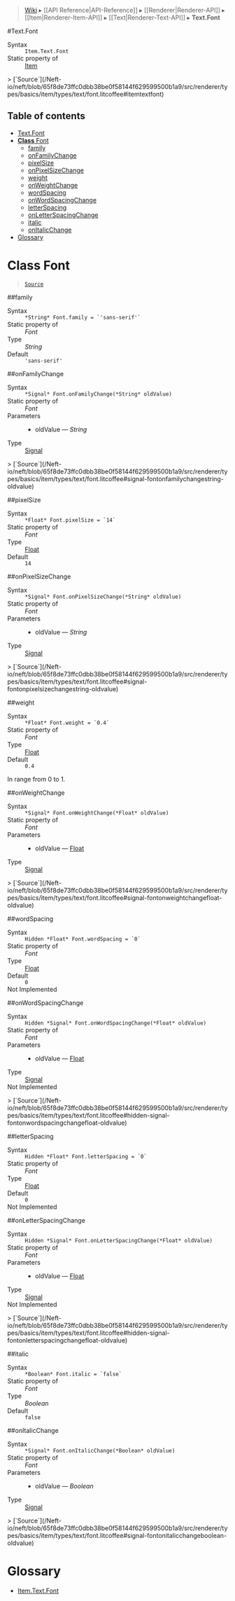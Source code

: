 > [Wiki](Home) ▸ [[API Reference|API-Reference]] ▸ [[Renderer|Renderer-API]] ▸ [[Item|Renderer-Item-API]] ▸ [[Text|Renderer-Text-API]] ▸ **Text.Font**

#Text.Font
<dl><dt>Syntax</dt><dd><code>Item.Text.Font</code></dd><dt>Static property of</dt><dd><a href="/Neft-io/neft/wiki/Renderer-Item-API#class-item">Item</a></dd></dl>
> [`Source`](/Neft-io/neft/blob/65f8de73ffc0dbb38be0f58144f629599500b1a9/src/renderer/types/basics/item/types/text/font.litcoffee#itemtextfont)

## Table of contents
* [Text.Font](#textfont)
* [**Class** Font](#class-font)
  * [family](#family)
  * [onFamilyChange](#onfamilychange)
  * [pixelSize](#pixelsize)
  * [onPixelSizeChange](#onpixelsizechange)
  * [weight](#weight)
  * [onWeightChange](#onweightchange)
  * [wordSpacing](#wordspacing)
  * [onWordSpacingChange](#onwordspacingchange)
  * [letterSpacing](#letterspacing)
  * [onLetterSpacingChange](#onletterspacingchange)
  * [italic](#italic)
  * [onItalicChange](#onitalicchange)
* [Glossary](#glossary)

# **Class** Font

> [`Source`](/Neft-io/neft/blob/65f8de73ffc0dbb38be0f58144f629599500b1a9/src/renderer/types/basics/item/types/text/font.litcoffee)

##family
<dl><dt>Syntax</dt><dd><code>&#x2A;String&#x2A; Font.family = `'sans-serif'`</code></dd><dt>Static property of</dt><dd><i>Font</i></dd><dt>Type</dt><dd><i>String</i></dd><dt>Default</dt><dd><code>'sans-serif'</code></dd></dl>
##onFamilyChange
<dl><dt>Syntax</dt><dd><code>&#x2A;Signal&#x2A; Font.onFamilyChange(&#x2A;String&#x2A; oldValue)</code></dd><dt>Static property of</dt><dd><i>Font</i></dd><dt>Parameters</dt><dd><ul><li>oldValue — <i>String</i></li></ul></dd><dt>Type</dt><dd><a href="/Neft-io/neft/wiki/Signal-API#class-signal">Signal</a></dd></dl>
> [`Source`](/Neft-io/neft/blob/65f8de73ffc0dbb38be0f58144f629599500b1a9/src/renderer/types/basics/item/types/text/font.litcoffee#signal-fontonfamilychangestring-oldvalue)

##pixelSize
<dl><dt>Syntax</dt><dd><code>&#x2A;Float&#x2A; Font.pixelSize = `14`</code></dd><dt>Static property of</dt><dd><i>Font</i></dd><dt>Type</dt><dd><a href="/Neft-io/neft/wiki/Utils-API#isfloat">Float</a></dd><dt>Default</dt><dd><code>14</code></dd></dl>
##onPixelSizeChange
<dl><dt>Syntax</dt><dd><code>&#x2A;Signal&#x2A; Font.onPixelSizeChange(&#x2A;String&#x2A; oldValue)</code></dd><dt>Static property of</dt><dd><i>Font</i></dd><dt>Parameters</dt><dd><ul><li>oldValue — <i>String</i></li></ul></dd><dt>Type</dt><dd><a href="/Neft-io/neft/wiki/Signal-API#class-signal">Signal</a></dd></dl>
> [`Source`](/Neft-io/neft/blob/65f8de73ffc0dbb38be0f58144f629599500b1a9/src/renderer/types/basics/item/types/text/font.litcoffee#signal-fontonpixelsizechangestring-oldvalue)

##weight
<dl><dt>Syntax</dt><dd><code>&#x2A;Float&#x2A; Font.weight = `0.4`</code></dd><dt>Static property of</dt><dd><i>Font</i></dd><dt>Type</dt><dd><a href="/Neft-io/neft/wiki/Utils-API#isfloat">Float</a></dd><dt>Default</dt><dd><code>0.4</code></dd></dl>
In range from 0 to 1.

##onWeightChange
<dl><dt>Syntax</dt><dd><code>&#x2A;Signal&#x2A; Font.onWeightChange(&#x2A;Float&#x2A; oldValue)</code></dd><dt>Static property of</dt><dd><i>Font</i></dd><dt>Parameters</dt><dd><ul><li>oldValue — <a href="/Neft-io/neft/wiki/Utils-API#isfloat">Float</a></li></ul></dd><dt>Type</dt><dd><a href="/Neft-io/neft/wiki/Signal-API#class-signal">Signal</a></dd></dl>
> [`Source`](/Neft-io/neft/blob/65f8de73ffc0dbb38be0f58144f629599500b1a9/src/renderer/types/basics/item/types/text/font.litcoffee#signal-fontonweightchangefloat-oldvalue)

##wordSpacing
<dl><dt>Syntax</dt><dd><code>Hidden &#x2A;Float&#x2A; Font.wordSpacing = `0`</code></dd><dt>Static property of</dt><dd><i>Font</i></dd><dt>Type</dt><dd><a href="/Neft-io/neft/wiki/Utils-API#isfloat">Float</a></dd><dt>Default</dt><dd><code>0</code></dd><dt>Not Implemented</dt></dl>
##onWordSpacingChange
<dl><dt>Syntax</dt><dd><code>Hidden &#x2A;Signal&#x2A; Font.onWordSpacingChange(&#x2A;Float&#x2A; oldValue)</code></dd><dt>Static property of</dt><dd><i>Font</i></dd><dt>Parameters</dt><dd><ul><li>oldValue — <a href="/Neft-io/neft/wiki/Utils-API#isfloat">Float</a></li></ul></dd><dt>Type</dt><dd><a href="/Neft-io/neft/wiki/Signal-API#class-signal">Signal</a></dd><dt>Not Implemented</dt></dl>
> [`Source`](/Neft-io/neft/blob/65f8de73ffc0dbb38be0f58144f629599500b1a9/src/renderer/types/basics/item/types/text/font.litcoffee#hidden-signal-fontonwordspacingchangefloat-oldvalue)

##letterSpacing
<dl><dt>Syntax</dt><dd><code>Hidden &#x2A;Float&#x2A; Font.letterSpacing = `0`</code></dd><dt>Static property of</dt><dd><i>Font</i></dd><dt>Type</dt><dd><a href="/Neft-io/neft/wiki/Utils-API#isfloat">Float</a></dd><dt>Default</dt><dd><code>0</code></dd><dt>Not Implemented</dt></dl>
##onLetterSpacingChange
<dl><dt>Syntax</dt><dd><code>Hidden &#x2A;Signal&#x2A; Font.onLetterSpacingChange(&#x2A;Float&#x2A; oldValue)</code></dd><dt>Static property of</dt><dd><i>Font</i></dd><dt>Parameters</dt><dd><ul><li>oldValue — <a href="/Neft-io/neft/wiki/Utils-API#isfloat">Float</a></li></ul></dd><dt>Type</dt><dd><a href="/Neft-io/neft/wiki/Signal-API#class-signal">Signal</a></dd><dt>Not Implemented</dt></dl>
> [`Source`](/Neft-io/neft/blob/65f8de73ffc0dbb38be0f58144f629599500b1a9/src/renderer/types/basics/item/types/text/font.litcoffee#hidden-signal-fontonletterspacingchangefloat-oldvalue)

##italic
<dl><dt>Syntax</dt><dd><code>&#x2A;Boolean&#x2A; Font.italic = `false`</code></dd><dt>Static property of</dt><dd><i>Font</i></dd><dt>Type</dt><dd><i>Boolean</i></dd><dt>Default</dt><dd><code>false</code></dd></dl>
##onItalicChange
<dl><dt>Syntax</dt><dd><code>&#x2A;Signal&#x2A; Font.onItalicChange(&#x2A;Boolean&#x2A; oldValue)</code></dd><dt>Static property of</dt><dd><i>Font</i></dd><dt>Parameters</dt><dd><ul><li>oldValue — <i>Boolean</i></li></ul></dd><dt>Type</dt><dd><a href="/Neft-io/neft/wiki/Signal-API#class-signal">Signal</a></dd></dl>
> [`Source`](/Neft-io/neft/blob/65f8de73ffc0dbb38be0f58144f629599500b1a9/src/renderer/types/basics/item/types/text/font.litcoffee#signal-fontonitalicchangeboolean-oldvalue)

# Glossary

- [Item.Text.Font](#class-font)

